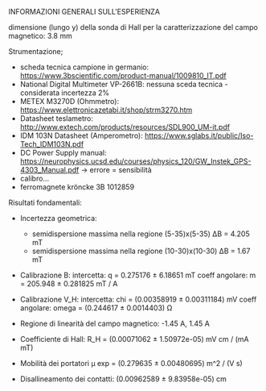 INFORMAZIONI GENERALI SULL'ESPERIENZA

dimensione (lungo y) della sonda di Hall per la caratterizzazione del campo magnetico: 3.8 mm

Strumentazione;

- scheda tecnica campione in germanio: https://www.3bscientific.com/product-manual/1009810_IT.pdf
- National Digital Multimeter VP-2661B: nessuna sceda tecnica - considerata incertezza 2%
- METEX M3270D (Ohmmetro): https://www.elettronicazetabi.it/shop/strm3270.htm
- Datasheet teslametro: http://www.extech.com/products/resources/SDL900_UM-it.pdf
- IDM 103N Datasheet (Amperometro): https://www.sglabs.it/public/Iso-Tech_IDM103N.pdf 
- DC Power Supply manual: https://neurophysics.ucsd.edu/courses/physics_120/GW_Instek_GPS-4303_Manual.pdf -> errore = sensibilità
- calibro...
- ferromagnete kröncke 3B 1012859

Risultati fondamentali:

*   Incertezza geometrica:
    - semidispersione massima nella regione (5-35)x(5-35)   ∆B = 4.205  mT
    - semidispersione massima nella regione (10-30)x(10-30) ∆B = 1.67   mT

*   Calibrazione B:
    intercetta: q = 0.275176 ± 6.18651      mT
    coeff angolare: m = 205.948 ± 0.281825  mT / A

*   Calibrazione V_H:
    intercetta: chi = (0.00358919 ± 0.00311184) mV
    coeff angolare: omega = (0.244617 ± 0.0014403) Ω

*   Regione di linearità del campo magnetico: -1.45 A, 1.45 A

*   Coefficiente di Hall: R_H = (0.00071062 ± 1.50972e-05) mV cm / (mA mT)

*   Mobilità dei portatori
    µ exp = (0.279635 ± 0.00480695) m^2 / (V s)

*   Disallineamento dei contatti:
    (0.00962589 ± 9.83958e-05) cm